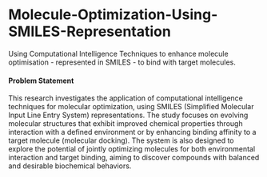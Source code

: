 # Molecule-Optimization-Using-SMILES-Representation
Using Computational Intelligence Techniques to enhance molecule optimisation - represented in SMILES - to bind with target molecules.

#### Problem Statement ####

This research investigates the application of computational intelligence techniques for molecular optimization, using SMILES (Simplified Molecular Input Line Entry System) representations. The study focuses on evolving molecular structures that exhibit improved chemical properties through interaction with a defined environment or by enhancing binding affinity to a target molecule (molecular docking). The system is also designed to explore the potential of jointly optimizing molecules for both environmental interaction and target binding, aiming to discover compounds with balanced and desirable biochemical behaviors.
